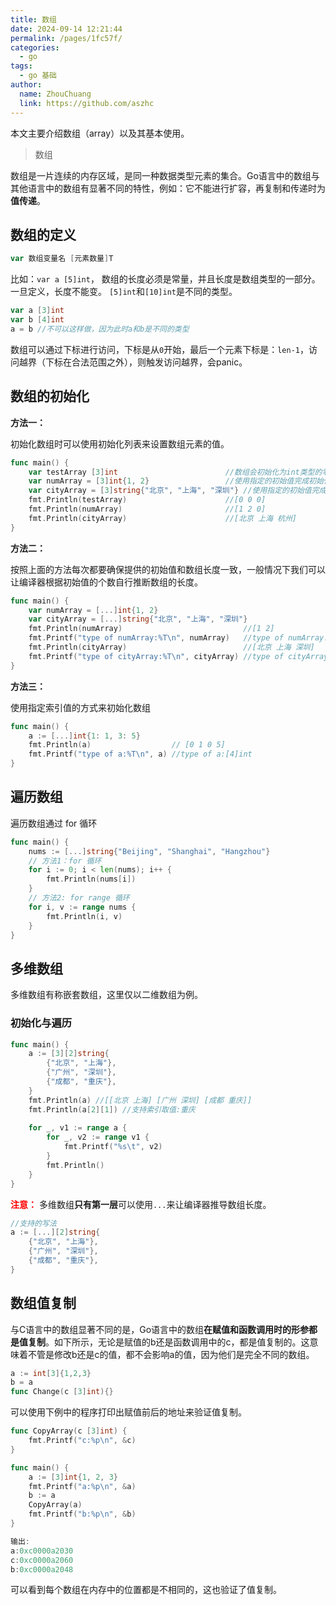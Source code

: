 ```yaml
---
title: 数组
date: 2024-09-14 12:21:44
permalink: /pages/1fc57f/
categories:
  - go
tags:
  - go 基础
author: 
  name: ZhouChuang
  link: https://github.com/aszhc
---
```


本文主要介绍数组（array）以及其基本使用。

> 数组

数组是一片连续的内存区域，是同一种数据类型元素的集合。Go语言中的数组与其他语言中的数组有显著不同的特性，例如：它不能进行扩容，再复制和传递时为**值传递**。

## 数组的定义

```go
var 数组变量名 [元素数量]T
```

比如：`var a [5]int`， 数组的长度必须是常量，并且长度是数组类型的一部分。一旦定义，长度不能变。 `[5]int`和`[10]int`是不同的类型。

```go
var a [3]int
var b [4]int
a = b //不可以这样做，因为此时a和b是不同的类型
```

数组可以通过下标进行访问，下标是从`0`开始，最后一个元素下标是：`len-1`，访问越界（下标在合法范围之外），则触发访问越界，会panic。

## 数组的初始化

**方法一：**

初始化数组时可以使用初始化列表来设置数组元素的值。

```go
func main() {
	var testArray [3]int                        //数组会初始化为int类型的零值
	var numArray = [3]int{1, 2}                 //使用指定的初始值完成初始化
	var cityArray = [3]string{"北京", "上海", "深圳"} //使用指定的初始值完成初始化
	fmt.Println(testArray)                      //[0 0 0]
	fmt.Println(numArray)                       //[1 2 0]
	fmt.Println(cityArray)                      //[北京 上海 杭州]
}
```

**方法二：**

按照上面的方法每次都要确保提供的初始值和数组长度一致，一般情况下我们可以让编译器根据初始值的个数自行推断数组的长度。

```go
func main() {
	var numArray = [...]int{1, 2}
	var cityArray = [...]string{"北京", "上海", "深圳"}
	fmt.Println(numArray)                           //[1 2]
	fmt.Printf("type of numArray:%T\n", numArray)   //type of numArray:[2]int
	fmt.Println(cityArray)                          //[北京 上海 深圳]
	fmt.Printf("type of cityArray:%T\n", cityArray) //type of cityArray:[3]string
}
```

**方法三：**

使用指定索引值的方式来初始化数组

```go
func main() {
	a := [...]int{1: 1, 3: 5}
	fmt.Println(a)                  // [0 1 0 5]
	fmt.Printf("type of a:%T\n", a) //type of a:[4]int
}
```

## 遍历数组

遍历数组通过 for 循环

```go
func main() {
    nums := [...]string{"Beijing", "Shanghai", "Hangzhou"}
    // 方法1：for 循环
    for i := 0; i < len(nums); i++ {
        fmt.Println(nums[i])
    }
    // 方法2: for range 循环
    for i, v := range nums {
        fmt.Println(i, v)
    }
}
```

## 多维数组

多维数组有称嵌套数组，这里仅以二维数组为例。

### 初始化与遍历

```go
func main() {
	a := [3][2]string{
		{"北京", "上海"},
		{"广州", "深圳"},
		{"成都", "重庆"},
	}
	fmt.Println(a) //[[北京 上海] [广州 深圳] [成都 重庆]]
	fmt.Println(a[2][1]) //支持索引取值:重庆
    
    for _, v1 := range a {
		for _, v2 := range v1 {
			fmt.Printf("%s\t", v2)
		}
		fmt.Println()
	}
}
```

<font color="red">**注意：**</font> 多维数组**只有第一层**可以使用`...`来让编译器推导数组长度。

```go
//支持的写法
a := [...][2]string{
	{"北京", "上海"},
	{"广州", "深圳"},
	{"成都", "重庆"},
}
```

## 数组值复制

与C语言中的数组显著不同的是，Go语言中的数组**在赋值和函数调用时的形参都是值复制**。如下所示，无论是赋值的b还是函数调用中的c，都是值复制的。这意味着不管是修改b还是c的值，都不会影响a的值，因为他们是完全不同的数组。

```go
a := int[3]{1,2,3}
b = a
func Change(c [3]int){}
```

可以使用下例中的程序打印出赋值前后的地址来验证值复制。

```go
func CopyArray(c [3]int) {
	fmt.Printf("c:%p\n", &c)
}

func main() {
	a := [3]int{1, 2, 3}
	fmt.Printf("a:%p\n", &a)
	b := a
	CopyArray(a)
	fmt.Printf("b:%p\n", &b)
}

输出: 
a:0xc0000a2030
c:0xc0000a2060
b:0xc0000a2048
```

可以看到每个数组在内存中的位置都是不相同的，这也验证了值复制。
